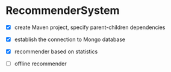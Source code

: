 # RecommenderSystem

- [x] create Maven project, specify parent-children dependencies

- [x] establish the connection to Mongo database

- [x] recommender based on statistics

- [ ] offline recommender
